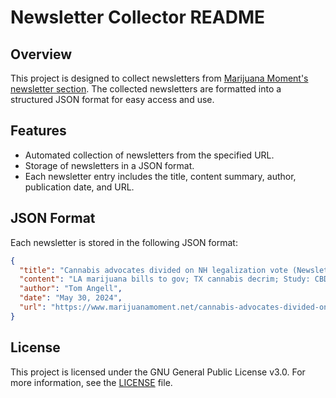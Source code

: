 # Newsletter Collector README

## Overview

This project is designed to collect newsletters from [Marijuana Moment's newsletter section](https://www.marijuanamoment.net/category/newsletter/). The collected newsletters are formatted into a structured JSON format for easy access and use.

## Features

- Automated collection of newsletters from the specified URL.
- Storage of newsletters in a JSON format.
- Each newsletter entry includes the title, content summary, author, publication date, and URL.

## JSON Format

Each newsletter is stored in the following JSON format:

```json
{
  "title": "Cannabis advocates divided on NH legalization vote (Newsletter: May 30, 2024)",
  "content": "LA marijuana bills to gov; TX cannabis decrim; Study: CBD treats anxiety & depression; MN equity eligibility; RI gov picks top regulator",
  "author": "Tom Angell",
  "date": "May 30, 2024",
  "url": "https://www.marijuanamoment.net/cannabis-advocates-divided-on-nh-legalization-vote-newsletter-may-30-2024/"
}
```

## License

This project is licensed under the GNU General Public License v3.0. For more information, see the [LICENSE](LICENSE) file.
